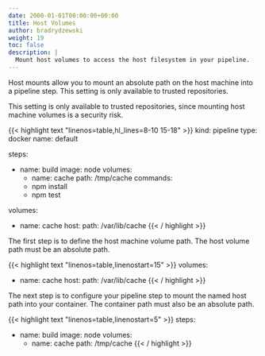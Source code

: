 ```yaml
---
date: 2000-01-01T00:00:00+00:00
title: Host Volumes
author: bradrydzewski
weight: 19
toc: false
description: |
  Mount host volumes to access the host filesystem in your pipeline.
---
```


Host mounts allow you to mount an absolute path on the host machine into a pipeline step. This setting is only available to trusted repositories.

<div class="alert alert-warn"><!--TODO security-->
This setting is only available to trusted repositories, since mounting host machine volumes is a security risk.
</div>

{{< highlight text "linenos=table,hl_lines=8-10 15-18" >}}
kind: pipeline
type: docker
name: default

steps:
- name: build
  image: node
  volumes:
  - name: cache
    path: /tmp/cache
  commands:
  - npm install
  - npm test

volumes:
- name: cache
  host:
    path: /var/lib/cache
{{< / highlight >}}

The first step is to define the host machine volume path. The host volume path must be an absolute path.

{{< highlight text "linenos=table,linenostart=15" >}}
volumes:
- name: cache
  host:
    path: /var/lib/cache
{{< / highlight >}}

The next step is to configure your pipeline step to mount the named host path into your container. The container path must also be an absolute path.

{{< highlight text "linenos=table,linenostart=5" >}}
steps:
- name: build
  image: node
  volumes:
  - name: cache
    path: /tmp/cache
{{< / highlight >}}

